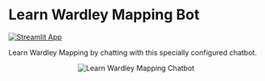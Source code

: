 # Learn Wardley Mapping Bot

[![Streamlit App](https://static.streamlit.io/badges/streamlit_badge_black_white.svg)](https://wardleymapbot.streamlit.app/)

Learn Wardley Mapping by chatting with this specially configured chatbot.

<div align="center">
  <img src="images/learnwardleymapping.png" alt="Learn Wardley Mapping Chatbot">
</div>
